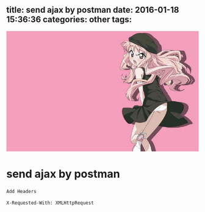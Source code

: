title: send ajax by postman
date: 2016-01-18 15:36:36
categories: other
tags: 
---
![](/images/s38.jpg)

# send ajax by postman 

`Add Headers`
```
X-Requested-With: XMLHttpRequest
```